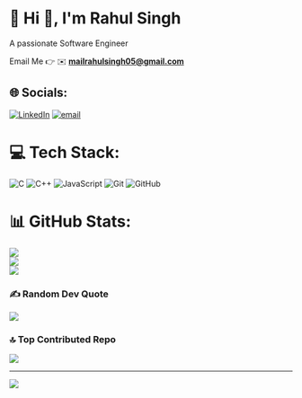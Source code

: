 # 💫 Hi 👋, I'm Rahul Singh 
A passionate Software Engineer

Email Me 👉 ✉️ **mailrahulsingh05@gmail.com**

## 🌐 Socials:
[![LinkedIn](https://img.shields.io/badge/LinkedIn-%230077B5.svg?logo=linkedin&logoColor=white)](https://linkedin.com/in/www.linkedin.com/in/rahul-singh-235267290) [![email](https://img.shields.io/badge/Email-D14836?logo=gmail&logoColor=white)](mailto:mailrahulsingh05@gmail.com) 

# 💻 Tech Stack:
![C](https://img.shields.io/badge/c-%2300599C.svg?style=for-the-badge&logo=c&logoColor=white) ![C++](https://img.shields.io/badge/c++-%2300599C.svg?style=for-the-badge&logo=c%2B%2B&logoColor=white) ![JavaScript](https://img.shields.io/badge/javascript-%23323330.svg?style=for-the-badge&logo=javascript&logoColor=%23F7DF1E) ![Git](https://img.shields.io/badge/git-%23F05033.svg?style=for-the-badge&logo=git&logoColor=white) ![GitHub](https://img.shields.io/badge/github-%23121011.svg?style=for-the-badge&logo=github&logoColor=white)
# 📊 GitHub Stats:
![](https://github-readme-stats.vercel.app/api?username=gitrahulsingh05&theme=dark&hide_border=false&include_all_commits=true&count_private=false)<br/>
![](https://nirzak-streak-stats.vercel.app/?user=gitrahulsingh05&theme=dark&hide_border=false)<br/>
![](https://github-readme-stats.vercel.app/api/top-langs/?username=gitrahulsingh05&theme=dark&hide_border=false&include_all_commits=true&count_private=false&layout=compact)



### ✍️ Random Dev Quote
![](https://quotes-github-readme.vercel.app/api?type=horizontal&theme=radical)

### 🔝 Top Contributed Repo
![](https://github-contributor-stats.vercel.app/api?username=gitrahulsingh05&limit=5&theme=dark&combine_all_yearly_contributions=true)

---
[![](https://visitcount.itsvg.in/api?id=gitrahulsingh05&icon=0&color=0)](https://visitcount.itsvg.in)

<!-- Proudly created with GPRM ( https://gprm.itsvg.in ) -->
